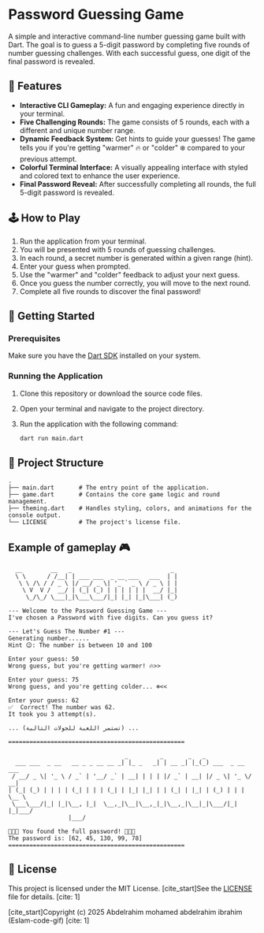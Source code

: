 

# Password Guessing Game

A simple and interactive command-line number guessing game built with Dart. The goal is to guess a 5-digit password by completing five rounds of number guessing challenges. With each successful guess, one digit of the final password is revealed.

## 🌟 Features

  - **Interactive CLI Gameplay:** A fun and engaging experience directly in your terminal.
  - **Five Challenging Rounds:** The game consists of 5 rounds, each with a different and unique number range.
  - **Dynamic Feedback System:** Get hints to guide your guesses\! The game tells you if you're getting "warmer" 🔥 or "colder" ❄️ compared to your previous attempt.
  - **Colorful Terminal Interface:** A visually appealing interface with styled and colored text to enhance the user experience.
  - **Final Password Reveal:** After successfully completing all rounds, the full 5-digit password is revealed.

## 🕹️ How to Play

1.  Run the application from your terminal.
2.  You will be presented with 5 rounds of guessing challenges.
3.  In each round, a secret number is generated within a given range (hint).
4.  Enter your guess when prompted.
5.  Use the "warmer" and "colder" feedback to adjust your next guess.
6.  Once you guess the number correctly, you will move to the next round.
7.  Complete all five rounds to discover the final password\!

## 🚀 Getting Started

### Prerequisites

Make sure you have the [Dart SDK](https://dart.dev/get-dart) installed on your system.

### Running the Application

1.  Clone this repository or download the source code files.

2.  Open your terminal and navigate to the project directory.

3.  Run the application with the following command:

    ```sh
    dart run main.dart
    ```

## 📂 Project Structure

```
.
├── main.dart       # The entry point of the application.
├── game.dart       # Contains the core game logic and round management.
├── theming.dart    # Handles styling, colors, and animations for the console output.
└── LICENSE         # The project's license file.
```

## Example of gameplay 🎮


```
  __        __   _                            _
  \ \      / /__| | ___ ___  _ __ ___   ___  | |
   \ \ /\ / / _ \ |/ __/ _ \| '_ ` _ \ / _ \ | |
    \ V  V /  __/ | (_| (_) | | | | | |  __/ |_|
     \_/\_/ \___|_|\___\___/|_| |_| |_|\___| (_)

--- Welcome to the Password Guessing Game ---
I've chosen a Password with five digits. Can you guess it?

--- Let's Guess The Number #1 ---
Generating number......
Hint 😉: The number is between 10 and 100

Enter your guess: 50
Wrong guess, but you're getting warmer! 🔥>>

Enter your guess: 75
Wrong guess, and you're getting colder... ❄️<<

Enter your guess: 62
✅  Correct! The number was 62.
It took you 3 attempt(s).

... (تستمر اللعبة للجولات التالية) ...

==================================================

                                 _         _       _   _
  ___ ___  _ __   __ _ _ __ __ _| |_ _   _| | __ _| |_(_) ___  _ __  ___
 / __/ _ \| '_ \ / _` | '__/ _` | __| | | | |/ _` | __| |/ _ \| '_ \/ __|
| (_| (_) | | | | (_| | | | (_| | |_| |_| | | (_| | |_| | (_) | | | \__ \
 \___\___/|_| |_|\__, |_|  \__,_|\__|\__,_|_|\__,_|\__|_|\___/|_| |_|___/
                 |___/

🎉🎉🎉 You found the full password! 🎉🎉🎉
The password is: [62, 45, 130, 99, 78]
==================================================
```


## 📜 License

This project is licensed under the MIT License. [cite\_start]See the [LICENSE](https://www.google.com/search?q=LICENSE) file for details. [cite: 1]

[cite\_start]Copyright (c) 2025 Abdelrahim mohamed abdelrahim ibrahim (Eslam-code-gif) [cite: 1]
